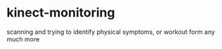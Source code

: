 # kinect-monitoring
scanning and trying to identify physical symptoms, or workout form any much more
